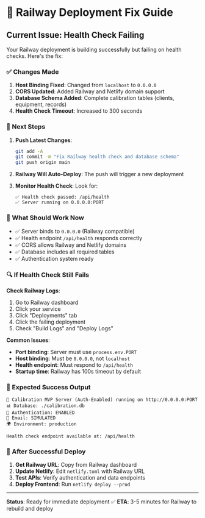 # 🚨 Railway Deployment Fix Guide

## Current Issue: Health Check Failing

Your Railway deployment is building successfully but failing on health checks. Here's the fix:

### ✅ Changes Made

1. **Host Binding Fixed**: Changed from `localhost` to `0.0.0.0`
2. **CORS Updated**: Added Railway and Netlify domain support
3. **Database Schema Added**: Complete calibration tables (clients, equipment, records)
4. **Health Check Timeout**: Increased to 300 seconds

### 🔧 Next Steps

1. **Push Latest Changes**:
   ```bash
   git add -A
   git commit -m "Fix Railway health check and database schema"
   git push origin main
   ```

2. **Railway Will Auto-Deploy**: The push will trigger a new deployment

3. **Monitor Health Check**: Look for:
   ```
   ✅ Health check passed: /api/health
   ✅ Server running on 0.0.0.0:PORT
   ```

### 🎯 What Should Work Now

- ✅ Server binds to `0.0.0.0` (Railway compatible)
- ✅ Health endpoint `/api/health` responds correctly
- ✅ CORS allows Railway and Netlify domains
- ✅ Database includes all required tables
- ✅ Authentication system ready

### 🔍 If Health Check Still Fails

**Check Railway Logs**:
1. Go to Railway dashboard
2. Click your service
3. Click "Deployments" tab
4. Click the failing deployment
5. Check "Build Logs" and "Deploy Logs"

**Common Issues**:
- **Port binding**: Server must use `process.env.PORT`
- **Host binding**: Must be `0.0.0.0`, not `localhost`
- **Health endpoint**: Must respond to `/api/health`
- **Startup time**: Railway has 100s timeout by default

### 🚀 Expected Success Output

```
🎯 Calibration MVP Server (Auth-Enabled) running on http://0.0.0.0:PORT
📊 Database: ./calibration.db
🔐 Authentication: ENABLED
📧 Email: SIMULATED
🌍 Environment: production

Health check endpoint available at: /api/health
```

### 📱 After Successful Deploy

1. **Get Railway URL**: Copy from Railway dashboard
2. **Update Netlify**: Edit `netlify.toml` with Railway URL
3. **Test APIs**: Verify authentication and data endpoints
4. **Deploy Frontend**: Run `netlify deploy --prod`

---

**Status**: Ready for immediate deployment ✅
**ETA**: 3-5 minutes for Railway to rebuild and deploy